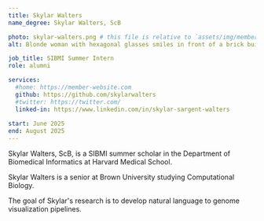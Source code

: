 ```yaml
---
title: Skylar Walters
name_degree: Skylar Walters, ScB

photo: skylar-walters.png # this file is relative to `assets/img/members/fullsize`
alt: Blonde woman with hexagonal glasses smiles in front of a brick building. # the alt text that describes this photo for screen reader users. Mandatory if you use a photo.

job_title: SIBMI Summer Intern
role: alumni

services:
  #home: https://member-website.com
  github: https://github.com/skylarwalters
  #twitter: https://twitter.com/
  linked-in: https://www.linkedin.com/in/skylar-sargent-walters
  
start: June 2025
end: August 2025
---
```

Skylar Walters, ScB, is a SIBMI summer scholar in the Department of Biomedical Informatics at Harvard Medical School.

Skylar Walters is a senior at Brown University studying Computational Biology.
 
The goal of Skylar's research is to develop natural language to genome visualization pipelines.
